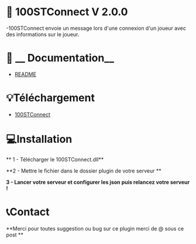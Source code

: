 # :satellite: __100STConnect__ V 2.0.0

-100STConnect envoie un message lors d'une connexion d'un joueur avec des informations sur le joueur.

# :blue_book:  __ Documentation__

- [README](https://github.com/zerox-hue/HueTools) 

# :bulb:__Téléchargement__ 

- [100STConnect](https://github.com/cole100st/Teste-/edit/main/README.md)

# :computer:__Installation__

** 1 - Télécharger le 100STConnect.dll**

**2 - Mettre le fichier dans le dossier plugin de votre serveur **

**3 - Lancer votre serveur et configurer les json puis relancez votre serveur !**

# :telephone_receiver:__Contact__ 

**Merci pour toutes suggestion ou bug sur ce plugin merci de @ sous ce post **

